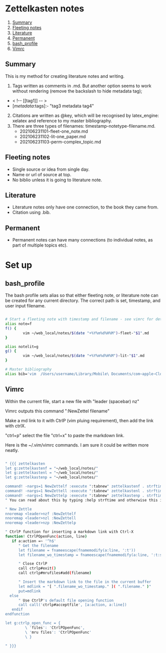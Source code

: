 # Zettelkasten notes

1. [Summary](#summary)
2. [Fleeting notes](#fleeting-notes)
3. [Literature](#literature)
4. [Permanent](#permanent)
5. [bash_profile](#bash_profile)
6. [Vimrc](#vimrc)

## Summary
This is my method for creating literature notes and writing.

1. Tags written as comments in .md. But another option seems to work without rendering (remove the backslash to hide metadata tag);
* < !-- [[tag1]] -- >
* \[_metadata_:tags]:- "tag3 metadata tag4"
2. Citations are written as @key, which will be recognised by latex_engine: xelatex and reference to my master bibliography.
3. There are three types of filenames: timestamp-notetype-filename.md.
	- 202106231101-fleet-one_note.md
	- 202106231102-lit-one_paper.md
	- 202106231103-perm-complex_topic.md

## Fleeting notes
* Single source or idea from single day.
* Name or url of source at top.
* No biblio unless it is going to literature note.

## Literature
* Literature notes only have one connection, to the book they came from.
* Citation using .bib.

## Permanent 
* Permanent notes can have many connections (to individual notes, as part of multiple topics etc).

# Set up
## bash_profile
The bash profile sets alias so that either fleeting note, or literature note can be created for any current directory.
The correct path is set, timestamp, and user input filename. 

``` bash

# Start a fleeting note with timestamp and filename - see vimrc for details
alias note=f
f() {
        vim ~/web_local/notes/$(date "+%Y%m%d%H%M")-fleet-"$1".md
}

alias notelit=g
g() {
        vim ~/web_local/notes/$(date "+%Y%m%d%H%M")-lit-"$1".md
}

# Master bibliography
alias bib='vim  /Users/username/Library/Mobile\ Documents/com~apple~CloudDocs/bib/master_bibliography.bib'
```

## Vimrc
Within the current file, start a new file with
"leader (spacebar) nz" 

Vimrc outputs this command
":NewZettel filename"

Make a md link to it with CtrlP (vim pluing requirement),
then add the link with ctrlX.

"ctrl+p" select the file
"ctrl+x" to paste the markdown link.

Here is the ~/.vim/vimrc commands. I am sure it could be written more neatly.

``` bash

" {{{ zettelkasten
let g:zettelkastenf = "~/web_local/notes/"
let g:zettelkastenl = "~/web_local/notes/"
let g:zettelkastenp = "~/web_local/notes/"

command! -nargs=1 NewZettelf :execute ":tabnew" zettelkastenf . strftime("%Y%m%d%H%M") . "-fleet" . "-<args>.md"
command! -nargs=1 NewZettell :execute ":tabnew" zettelkastenl . strftime("%Y%m%d%H%M") . "-lit" . "-<args>.md"
command! -nargs=1 NewZettelp :execute ":tabnew" zettelkastenp . strftime("%Y%m%d%H%M") . "-perm" . "-<args>.md"
" You can read about this by typing :help strftime and otherwise this is a good resource https://vim.fandom.com/wiki/Insert_current_date_or_time.

" New Zettle
nnoremap <leader>nzf :NewZettelf 
nnoremap <leader>nzl :NewZettell 
nnoremap <leader>nzp :NewZettelp 

" CtrlP function for inserting a markdown link with Ctrl-X
function! CtrlPOpenFunc(action, line)
   if a:action =~ '^h$'
      " Get the filename
      let filename = fnameescape(fnamemodify(a:line, ':t'))
	  let filename_wo_timestamp = fnameescape(fnamemodify(a:line, ':t:s/\d\+-//'))

      " Close CtrlP
      call ctrlp#exit()
      call ctrlp#mrufiles#add(filename)

      " Insert the markdown link to the file in the current buffer
	  let mdlink = "[ ".filename_wo_timestamp." ]( ".filename." )"
      put=mdlink
  else
      " Use CtrlP's default file opening function
      call call('ctrlp#acceptfile', [a:action, a:line])
   endif
endfunction

let g:ctrlp_open_func = {
         \ 'files': 'CtrlPOpenFunc',
         \ 'mru files': 'CtrlPOpenFunc'
         \ }

" }}}
```

